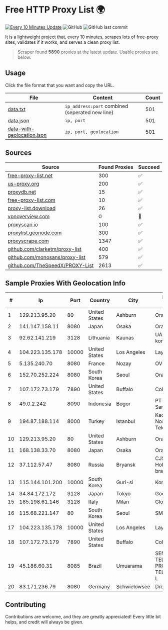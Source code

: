 
# Free HTTP Proxy List 🌍

[![Every 10 Minutes Update](https://github.com/mertguvencli/http-proxy-list/actions/workflows/main.yml/badge.svg?branch=main)](https://github.com/mertguvencli/http-proxy-list/actions/workflows/main.yml)
![GitHub](https://img.shields.io/github/license/mertguvencli/http-proxy-list)
![GitHub last commit](https://img.shields.io/github/last-commit/mertguvencli/http-proxy-list)

It is a lightweight project that, every 10 minutes, scrapes lots of free-proxy sites, validates if it works, and serves a clean proxy list.


> Scraper found **5890** proxies at the latest update. Usable proxies are below.

## Usage

Click the file format that you want and copy the URL.


|File|Content|Count|
|----|-------|-----|
|[data.txt](https://raw.githubusercontent.com/mertguvencli/http-proxy-list/main/proxy-list/data.txt)|`ip_address:port` combined (seperated new line)|501|
|[data.json](https://raw.githubusercontent.com/mertguvencli/http-proxy-list/main/proxy-list/data.json)|`ip, port`|501|
|[data-with-geolocation.json](https://raw.githubusercontent.com/mertguvencli/http-proxy-list/main/proxy-list/data-with-geolocation.json)|`ip, port, geolocation`|501|

## Sources

|Source|Found Proxies|Succeed|
|------|-------------|-------|
|[free-proxy-list.net](https://free-proxy-list.net)|300|✅|
|[us-proxy.org](https://www.us-proxy.org)|200|✅|
|[proxydb.net](http://proxydb.net)|15|✅|
|[free-proxy-list.com](https://free-proxy-list.com/?page=&port=&type%5B%5D=http&type%5B%5D=https&up_time=0&search=Search)|10|✅|
|[proxy-list.download](https://www.proxy-list.download/HTTP)|26|✅|
|[vpnoverview.com](https://vpnoverview.com/privacy/anonymous-browsing/free-proxy-servers)|0|🚫|
|[proxyscan.io](https://www.proxyscan.io)|100|✅|
|[proxylist.geonode.com](https://proxylist.geonode.com/api/proxy-list?limit=300&page=1&sort_by=lastChecked&sort_type=desc&protocols=http,https)|300|✅|
|[proxyscrape.com](https://api.proxyscrape.com/v2/?request=displayproxies&protocol=http&timeout=10000&country=all&ssl=all&anonymity=all)|1347|✅|
|[github.com/clarketm/proxy-list](https://raw.githubusercontent.com/clarketm/proxy-list/master/proxy-list-raw.txt)|400|✅|
|[github.com/monosans/proxy-list](https://raw.githubusercontent.com/monosans/proxy-list/main/proxies/http.txt)|579|✅|
|[github.com/TheSpeedX/PROXY-List](https://raw.githubusercontent.com/TheSpeedX/PROXY-List/master/http.txt)|2613|✅|


## Sample Proxies With Geolocation Info

|#|Ip|Port|Country|City|Internet Service Provider|
|-|--|----|-------|----|-------------------------|
|1|129.213.95.20|80|United States|Ashburn|Oracle Corporation|
|2|141.147.158.11|8080|Japan|Osaka|Oracle Corporation|
|3|92.62.141.219|3128|Lithuania|Kaunas|UAB "Baltnetos komunikacijos"|
|4|104.223.135.178|10000|United States|Los Angeles|LayerHost|
|5|5.135.240.70|8080|France|Nozay|OVH SAS|
|6|152.70.252.224|8080|South Korea|Seoul|Oracle Corporation|
|7|107.172.73.179|7890|United States|Buffalo|ColoCrossing|
|8|49.0.2.242|8090|Indonesia|Bogor|PT Usaha Adi Sanggoro|
|9|194.87.188.114|8000|Turkey|Istanbul|Kadir Huseyin Tezcan Nosspeed Internet Teknolojileri|
|10|129.213.95.20|80|United States|Ashburn|Oracle Corporation|
|11|168.138.33.70|8080|Japan|Osaka|Oracle Corporation|
|12|37.112.57.47|8080|Russia|Bryansk|CJSC "ER-Telecom Holding" Bryansk branch|
|13|115.144.101.200|10000|South Korea|Guri-si|Korea Telecom|
|14|34.84.172.172|3128|Japan|Tokyo|Google LLC|
|15|185.198.61.146|3128|Italy|Milan|Global Router LLC|
|16|115.68.221.147|80|South Korea|Seoul|SMILESERV|
|17|104.223.135.178|10000|United States|Los Angeles|LayerHost|
|18|107.172.73.179|7890|United States|Buffalo|ColoCrossing|
|19|45.186.60.31|8085|Brazil|Umuarama|SEMPRENET TELECOM - PROVEDOR DE TELECOMUNICAÇÕES L|
|20|83.171.236.79|8080|Germany|Schwielowsee|Droptop GmbH|



## Contributing

Contributions are welcome, and they are greatly appreciated! Every
little bit helps, and credit will always be given.

